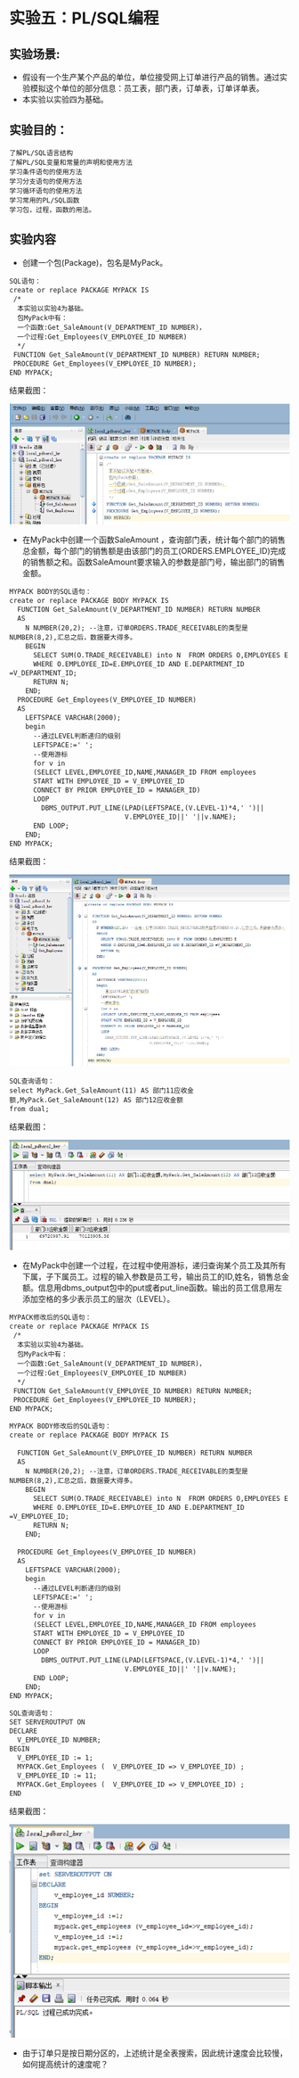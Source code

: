 # 实验五：PL/SQL编程 
## 实验场景:
- 假设有一个生产某个产品的单位，单位接受网上订单进行产品的销售。通过实验模拟这个单位的部分信息：员工表，部门表，订单表，订单详单表。
- 本实验以实验四为基础。
## 实验目的：
```
了解PL/SQL语言结构
了解PL/SQL变量和常量的声明和使用方法
学习条件语句的使用方法
学习分支语句的使用方法
学习循环语句的使用方法
学习常用的PL/SQL函数
学习包，过程，函数的用法。
```
## 实验内容
- 创建一个包(Package)，包名是MyPack。
~~~
SQL语句：
create or replace PACKAGE MYPACK IS 
 /*
  本实验以实验4为基础。
  包MyPack中有：
  一个函数:Get_SaleAmount(V_DEPARTMENT_ID NUMBER)，
  一个过程:Get_Employees(V_EMPLOYEE_ID NUMBER)
  */
 FUNCTION Get_SaleAmount(V_DEPARTMENT_ID NUMBER) RETURN NUMBER;
 PROCEDURE Get_Employees(V_EMPLOYEE_ID NUMBER);
END MYPACK;
~~~
结果截图：

![图片加载失败](https://github.com/hwrbox/Oracle/blob/master/%E6%B5%8B%E8%AF%95/5-1.PNG)

- 在MyPack中创建一个函数SaleAmount ，查询部门表，统计每个部门的销售总金额，每个部门的销售额是由该部门的员工(ORDERS.EMPLOYEE_ID)完成的销售额之和。函数SaleAmount要求输入的参数是部门号，输出部门的销售金额。
~~~
MYPACK BODY的SQL语句：
create or replace PACKAGE BODY MYPACK IS
  FUNCTION Get_SaleAmount(V_DEPARTMENT_ID NUMBER) RETURN NUMBER 
  AS
    N NUMBER(20,2); --注意，订单ORDERS.TRADE_RECEIVABLE的类型是NUMBER(8,2),汇总之后，数据要大得多。
    BEGIN
      SELECT SUM(O.TRADE_RECEIVABLE) into N  FROM ORDERS O,EMPLOYEES E
      WHERE O.EMPLOYEE_ID=E.EMPLOYEE_ID AND E.DEPARTMENT_ID =V_DEPARTMENT_ID;
      RETURN N;
    END;
  PROCEDURE Get_Employees(V_EMPLOYEE_ID NUMBER) 
  AS
    LEFTSPACE VARCHAR(2000);
    begin
      --通过LEVEL判断递归的级别
      LEFTSPACE:=' ';
      --使用游标
      for v in
      (SELECT LEVEL,EMPLOYEE_ID,NAME,MANAGER_ID FROM employees
      START WITH EMPLOYEE_ID = V_EMPLOYEE_ID
      CONNECT BY PRIOR EMPLOYEE_ID = MANAGER_ID)
      LOOP
        DBMS_OUTPUT.PUT_LINE(LPAD(LEFTSPACE,(V.LEVEL-1)*4,' ')||
                             V.EMPLOYEE_ID||' '||v.NAME);
      END LOOP;
    END;
END MYPACK;
~~~
结果截图：

![图片加载失败](https://github.com/hwrbox/Oracle/blob/master/%E6%B5%8B%E8%AF%95/5-2.PNG)

~~~
SQL查询语句：
select MyPack.Get_SaleAmount(11) AS 部门11应收金额,MyPack.Get_SaleAmount(12) AS 部门12应收金额 
from dual;
~~~
结果截图：

![图片加载失败](https://github.com/hwrbox/Oracle/blob/master/%E6%B5%8B%E8%AF%95/5-3.PNG)

- 在MyPack中创建一个过程，在过程中使用游标，递归查询某个员工及其所有下属，子下属员工。过程的输入参数是员工号，输出员工的ID,姓名，销售总金额。信息用dbms_output包中的put或者put_line函数。输出的员工信息用左添加空格的多少表示员工的层次（LEVEL）。
~~~
MYPACK修改后的SQL语句：
create or replace PACKAGE MYPACK IS 
 /*
  本实验以实验4为基础。
  包MyPack中有：
  一个函数:Get_SaleAmount(V_DEPARTMENT_ID NUMBER)，
  一个过程:Get_Employees(V_EMPLOYEE_ID NUMBER)
  */
 FUNCTION Get_SaleAmount(V_EMPLOYEE_ID NUMBER) RETURN NUMBER;
 PROCEDURE Get_Employees(V_EMPLOYEE_ID NUMBER);
END MYPACK;
~~~
~~~
MYPACK BODY修改后的SQL语句：
create or replace PACKAGE BODY MYPACK IS

  FUNCTION Get_SaleAmount(V_EMPLOYEE_ID NUMBER) RETURN NUMBER 
  AS
    N NUMBER(20,2); --注意，订单ORDERS.TRADE_RECEIVABLE的类型是NUMBER(8,2),汇总之后，数据要大得多。
    BEGIN
      SELECT SUM(O.TRADE_RECEIVABLE) into N  FROM ORDERS O,EMPLOYEES E
      WHERE O.EMPLOYEE_ID=E.EMPLOYEE_ID AND E.DEPARTMENT_ID =V_EMPLOYEE_ID;
      RETURN N;
    END;

  PROCEDURE Get_Employees(V_EMPLOYEE_ID NUMBER) 
  AS
    LEFTSPACE VARCHAR(2000);
    begin
      --通过LEVEL判断递归的级别
      LEFTSPACE:=' ';
      --使用游标
      for v in
      (SELECT LEVEL,EMPLOYEE_ID,NAME,MANAGER_ID FROM employees
      START WITH EMPLOYEE_ID = V_EMPLOYEE_ID
      CONNECT BY PRIOR EMPLOYEE_ID = MANAGER_ID)
      LOOP
        DBMS_OUTPUT.PUT_LINE(LPAD(LEFTSPACE,(V.LEVEL-1)*4,' ')||
                             V.EMPLOYEE_ID||' '||v.NAME);
      END LOOP;
    END;
END MYPACK;
~~~

~~~
SQL查询语句：
SET SERVEROUTPUT ON
DECLARE
  V_EMPLOYEE_ID NUMBER;    
BEGIN
  V_EMPLOYEE_ID := 1;
  MYPACK.Get_Employees (  V_EMPLOYEE_ID => V_EMPLOYEE_ID) ;  
  V_EMPLOYEE_ID := 11;
  MYPACK.Get_Employees (  V_EMPLOYEE_ID => V_EMPLOYEE_ID) ;    
END
~~~
结果截图：

![图片加载失败](https://github.com/hwrbox/Oracle/blob/master/%E6%B5%8B%E8%AF%95/5-4.PNG)

- 由于订单只是按日期分区的，上述统计是全表搜索，因此统计速度会比较慢，如何提高统计的速度呢？

